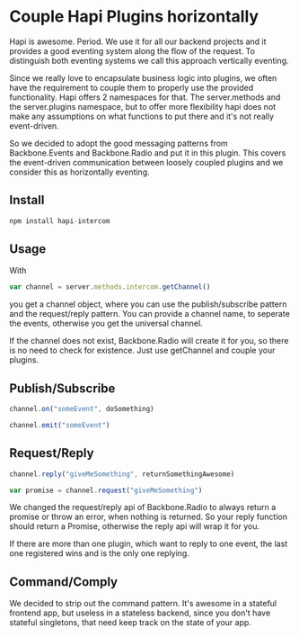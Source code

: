 # Couple Hapi Plugins horizontally

Hapi is awesome. Period. We use it for all our backend projects and it provides a good eventing system along the flow of the request. To distinguish both eventing systems we call this approach vertically eventing.

Since we really love to encapsulate business logic into plugins, we often have the requirement to couple them to properly use the provided functionality. Hapi offers 2 namespaces for that. The server.methods and the server.plugins namespace, but to offer more flexibility hapi does not make any assumptions on what functions to put there and it's not really event-driven.

So we decided to adopt the good messaging patterns from Backbone.Events and Backbone.Radio and put it in this plugin. This covers the event-driven communication between loosely coupled plugins and we consider this as horizontally eventing.

## Install

```javascript
npm install hapi-intercom
```

## Usage

With
```javascript
var channel = server.methods.intercom.getChannel()
```
you get a channel object, where you can use the publish/subscribe pattern and the request/reply pattern. You can provide a channel name, to seperate the events, otherwise you get the universal channel.

If the channel does not exist, Backbone.Radio will create it for you, so there is no need to check for existence. Just use getChannel and couple your plugins.

## Publish/Subscribe

```javascript
channel.on("someEvent", doSomething)

channel.emit("someEvent")
```

## Request/Reply

```javascript
channel.reply("giveMeSomething", returnSomethingAwesome)

var promise = channel.request("giveMeSomething")
```
We changed the request/reply api of Backbone.Radio to always return a promise or throw an error, when nothing is returned. So your reply function should return a Promise, otherwise the reply api will wrap it for you.

If there are more than one plugin, which want to reply to one event, the last one registered wins and is the only one replying. 

## Command/Comply

We decided to strip out the command pattern. It's awesome in a stateful frontend app, but useless in a stateless backend, since you don't have stateful singletons, that need keep track on the state of your app.


